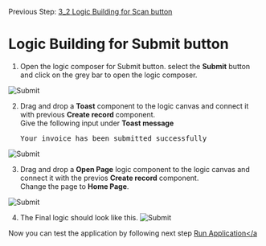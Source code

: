 Previous Step: <a href="https://github.com/SAP-samples/process-automation-enablement/blob/main/Workshops/LCNC_Roadshow%20-%20simplified/Build%20Apps/3%20Details%20Page/3_2%20Logic%20Building%20for%20Scan%20button/Readme.md"> 3_2 Logic Building for Scan button </a>



# Logic Building for Submit button

1. Open the logic composer for Submit button. 
   select the <b>Submit</b> button and click on the grey bar to open the logic composer.
   
![Submit](Images/01.png)

2. Drag and drop a <b>Toast</b> component to the logic canvas and connect it with previous <b>Create record </b> component. <br>
Give the following input under <b>Toast message</b>
	<pre>Your invoice has been submitted successfully</pre>

![Submit](Images/02.png)	

3. Drag and drop a <b>Open Page</b> logic component to the logic canvas and connect it with the previos <b>Create record</b> component. <br>
Change the page to <b>Home Page</b>.

![Submit](Images/03.png)

4. The Final logic should look like this.
![Submit](Images/04.png)

Now you can test the application by following next step <a href="https://github.com/SAP-samples/process-automation-enablement/blob/main/Workshops/LCNC_Roadshow%20-%20simplified/Build%20Apps/3%20Details%20Page/3_4%20Run%20Application/readme.md"> Run Application</a

